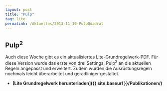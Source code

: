```yaml
---
layout: post
title: "Pulp"
tag: lite
permalink: /Aktuelles/2013-11-10-PulpQuadrat
---
```


<h2>Pulp<sup>2</sup></h2>
Auch diese Woche gibt es ein aktualisiertes Lite-Grundregelwerk-PDF. Für diese Version wurde das erste von drei Settings, Pulp<sup>2</sup> an die aktuellen Regeln angepasst und erweitert. Zudem wurden die Ausrüstungsregeln nochmals leicht überarbeitet und geradliniger gestaltet.

- **[Lite Grundregelwerk herunterladen]({{ site.baseurl }}/Publikationen/)**


